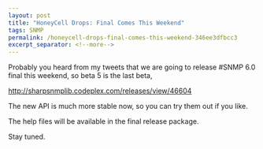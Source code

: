 ```yaml
---
layout: post
title: "HoneyCell Drops: Final Comes This Weekend"
tags: SNMP
permalink: /honeycell-drops-final-comes-this-weekend-346ee3dfbcc3
excerpt_separator: <!--more-->
---
```

Probably you heard from my tweets that we are going to release #SNMP 6.0 final this weekend, so beta 5 is the last beta,

http://sharpsnmplib.codeplex.com/releases/view/46604

The new API is much more stable now, so you can try them out if you like.

The help files will be available in the final release package.

Stay tuned.
<!--more-->